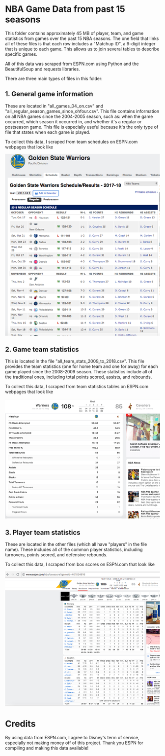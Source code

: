 # NBA Game Data from past 15 seasons

This folder contains approximately 45 MB of player, team, and game statistics from games over the past 15 NBA seasons.
The one field that links all of these files is that each row includes a "Matchup ID", a 9-digit integer that is unique 
to each game. This allows us to join several tables to describe specific games.

All of this data was scraped from ESPN.com using Python and the BeautifulSoup and requests libraries.

There are three main types of files in this folder:

## 1. General game information
These are located in "all_games_04_on.csv" and "all_regular_season_games_since_ohfour.csv". 
This file contains information on all NBA games since the 2004-2005 season, such as:
  when the game occurred, 
  which season it occurred in, 
  and whether it's a regular or postseason game. 
This file is especially useful because it's the only type of file that states when each game is played.

To collect this data, I scraped from team schedules on ESPN.com webpages that look like 

![Game Schedule](https://github.com/djjung2/NBA-Data-Analysis/blob/master/Images/team_schedule.png)

## 2. Game team statistics
This is located in the file "all_team_stats_2009_to_2018.csv".
This file provides the team statistics (one for home team and one for away) for each game played since the 2008-2009 season.
These statistics include all of the traditional ones, including total points scored, assists, and rebounds.

To collect this data, I scraped from team statistics tables on ESPN.com webpages that look like

![Game 4 Team Stats table](https://github.com/djjung2/NBA-Data-Analysis/blob/master/Images/team_stats_table.png)

## 3. Player team statistics
These are located in the other files (which all have "players" in the file name).
These includes all of the common player statistics, including turnovers, points scored, and defensive rebounds.

To collect this data, I scraped from box scores on ESPN.com that look like 

![Box score screenshot](https://github.com/djjung2/NBA-Data-Analysis/blob/master/Images/box%20score%20screenshot.png)

# Credits

By using data from ESPN.com, I agree to Disney's term of service, especially not making money off of this project. Thank you ESPN for compiling and making this data available!
